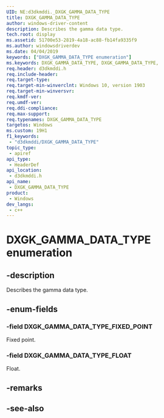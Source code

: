 ```yaml
---
UID: NE:d3dkmddi._DXGK_GAMMA_DATA_TYPE
title: DXGK_GAMMA_DATA_TYPE
author: windows-driver-content
description: Describes the gamma data type.
tech.root: display
ms.assetid: 51700e53-2819-4a18-ac88-fb14fa9335f9
ms.author: windowsdriverdev
ms.date: 04/04/2019
keywords: ["DXGK_GAMMA_DATA_TYPE enumeration"]
ms.keywords: DXGK_GAMMA_DATA_TYPE, DXGK_GAMMA_DATA_TYPE,
req.header: d3dkmddi.h
req.include-header: 
req.target-type: 
req.target-min-winverclnt: Windows 10, version 1903
req.target-min-winversvr: 
req.kmdf-ver: 
req.umdf-ver: 
req.ddi-compliance: 
req.max-support: 
req.typenames: DXGK_GAMMA_DATA_TYPE
targetos: Windows
ms.custom: 19H1
f1_keywords:
 - "d3dkmddi/DXGK_GAMMA_DATA_TYPE"
topic_type:
 - apiref
api_type:
 - HeaderDef
api_location:
 - d3dkmddi.h
api_name:
 - DXGK_GAMMA_DATA_TYPE
product:
 - Windows
dev_langs:
 - c++
---
```


# DXGK_GAMMA_DATA_TYPE enumeration

## -description

Describes the gamma data type.

## -enum-fields

### -field DXGK_GAMMA_DATA_TYPE_FIXED_POINT

Fixed point.

### -field DXGK_GAMMA_DATA_TYPE_FLOAT

Float.

## -remarks

## -see-also

